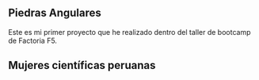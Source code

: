 ## Piedras Angulares
Este es mi primer proyecto que he realizado dentro del taller de bootcamp de Factoria F5.
## Mujeres científicas peruanas
 
